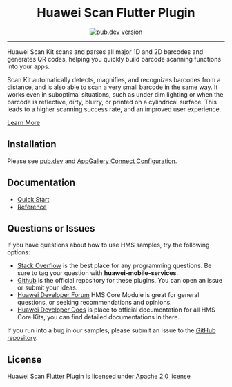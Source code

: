 <p align="center">
  <h1 align="center">Huawei Scan Flutter Plugin</h1>
</p>


<p align="center">
  <a href="https://pub.dev/packages/huawei_scan"><img src="https://img.shields.io/pub/v/huawei_scan?style=for-the-badge" alt="pub.dev version"></a>
</p>

----

Huawei Scan Kit scans and parses all major 1D and 2D barcodes and generates QR codes, helping you quickly build barcode scanning functions into your apps.

Scan Kit automatically detects, magnifies, and recognizes barcodes from a distance, and is also able to scan a very small barcode in the same way. It works even in suboptimal situations, such as under dim lighting or when the barcode is reflective, dirty, blurry, or printed on a cylindrical surface. This leads to a higher scanning success rate, and an improved user experience.

[Learn More](https://developer.huawei.com/consumer/en/doc/development/HMS-Plugin-Guides/introduction-0000001054309573?ha_source=hms1)

## Installation

Please see [pub.dev](https://pub.dev/packages/huawei_scan/install) and [AppGallery Connect Configuration](https://developer.huawei.com/consumer/en/doc/development/HMS-Plugin-Guides/config-agc-0000001054797950?ha_source=hms1).

## Documentation

- [Quick Start](https://developer.huawei.com/consumer/en/doc/development/HMS-Plugin-Guides/overview-0000001054319905?ha_source=hms1)
- [Reference](https://developer.huawei.com/consumer/en/doc/development/HMS-Plugin-References-V1/overview-0000001054390809-V1?ha_source=hms1)

## Questions or Issues

If you have questions about how to use HMS samples, try the following options:
- [Stack Overflow](https://stackoverflow.com/questions/tagged/huawei-mobile-services) is the best place for any programming questions. Be sure to tag your question with 
**huawei-mobile-services**.
- [Github](https://github.com/HMS-Core/hms-flutter-plugin) is the official repository for these plugins, You can open an issue or submit your ideas.
- [Huawei Developer Forum](https://forums.developer.huawei.com/forumPortal/en/home?fid=0101187876626530001?ha_source=hms1) HMS Core Module is great for general questions, or seeking recommendations and opinions.
- [Huawei Developer Docs](https://developer.huawei.com/consumer/en/doc/overview/HMS-Core-Plugin?ha_source=hms1) is place to official documentation for all HMS Core Kits, you can find detailed documentations in there.

If you run into a bug in our samples, please submit an issue to the [GitHub repository](https://github.com/HMS-Core/hms-flutter-plugin).

## License

Huawei Scan Flutter Plugin is licensed under [Apache 2.0 license](LICENCE)